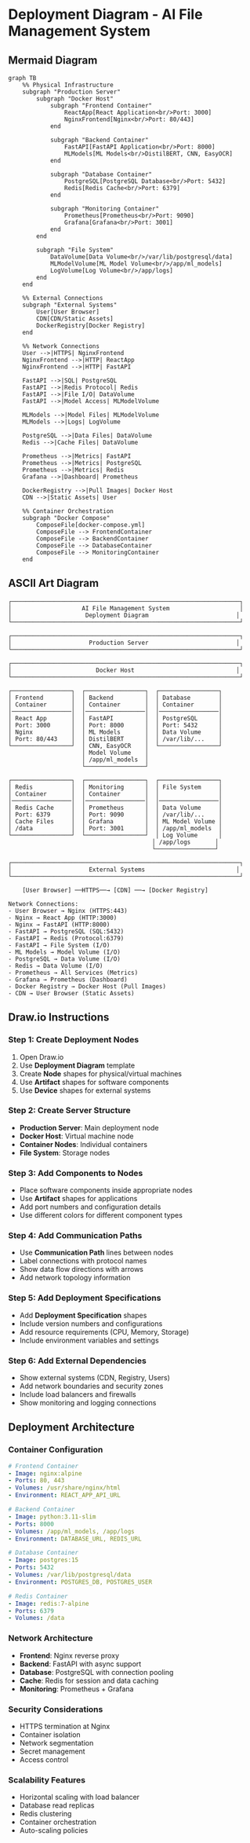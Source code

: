 # Deployment Diagram - AI File Management System

## Mermaid Diagram

```mermaid
graph TB
    %% Physical Infrastructure
    subgraph "Production Server"
        subgraph "Docker Host"
            subgraph "Frontend Container"
                ReactApp[React Application<br/>Port: 3000]
                NginxFrontend[Nginx<br/>Port: 80/443]
            end
            
            subgraph "Backend Container"
                FastAPI[FastAPI Application<br/>Port: 8000]
                MLModels[ML Models<br/>DistilBERT, CNN, EasyOCR]
            end
            
            subgraph "Database Container"
                PostgreSQL[PostgreSQL Database<br/>Port: 5432]
                Redis[Redis Cache<br/>Port: 6379]
            end
            
            subgraph "Monitoring Container"
                Prometheus[Prometheus<br/>Port: 9090]
                Grafana[Grafana<br/>Port: 3001]
            end
        end
        
        subgraph "File System"
            DataVolume[Data Volume<br/>/var/lib/postgresql/data]
            MLModelVolume[ML Model Volume<br/>/app/ml_models]
            LogVolume[Log Volume<br/>/app/logs]
        end
    end

    %% External Connections
    subgraph "External Systems"
        User[User Browser]
        CDN[CDN/Static Assets]
        DockerRegistry[Docker Registry]
    end

    %% Network Connections
    User -->|HTTPS| NginxFrontend
    NginxFrontend -->|HTTP| ReactApp
    NginxFrontend -->|HTTP| FastAPI
    
    FastAPI -->|SQL| PostgreSQL
    FastAPI -->|Redis Protocol| Redis
    FastAPI -->|File I/O| DataVolume
    FastAPI -->|Model Access| MLModelVolume
    
    MLModels -->|Model Files| MLModelVolume
    MLModels -->|Logs| LogVolume
    
    PostgreSQL -->|Data Files| DataVolume
    Redis -->|Cache Files| DataVolume
    
    Prometheus -->|Metrics| FastAPI
    Prometheus -->|Metrics| PostgreSQL
    Prometheus -->|Metrics| Redis
    Grafana -->|Dashboard| Prometheus
    
    DockerRegistry -->|Pull Images| Docker Host
    CDN -->|Static Assets| User

    %% Container Orchestration
    subgraph "Docker Compose"
        ComposeFile[docker-compose.yml]
        ComposeFile --> FrontendContainer
        ComposeFile --> BackendContainer
        ComposeFile --> DatabaseContainer
        ComposeFile --> MonitoringContainer
    end
```

## ASCII Art Diagram

```
┌─────────────────────────────────────────────────────────────────┐
│                    AI File Management System                    │
│                     Deployment Diagram                         │
└─────────────────────────────────────────────────────────────────┘

┌─────────────────────────────────────────────────────────────────┐
│                      Production Server                         │
└─────────────────────────────────────────────────────────────────┘

┌─────────────────────────────────────────────────────────────────┐
│                        Docker Host                             │
└─────────────────────────────────────────────────────────────────┘

┌─────────────────┐  ┌─────────────────┐  ┌─────────────────┐
│ Frontend        │  │ Backend         │  │ Database        │
│ Container       │  │ Container       │  │ Container       │
│─────────────────│  │─────────────────│  │─────────────────│
│ React App       │  │ FastAPI         │  │ PostgreSQL      │
│ Port: 3000      │  │ Port: 8000      │  │ Port: 5432      │
│ Nginx           │  │ ML Models       │  │ Data Volume     │
│ Port: 80/443    │  │ DistilBERT      │  │ /var/lib/...    │
└─────────────────┘  │ CNN, EasyOCR    │  └─────────────────┘
                     │ Model Volume    │
                     │ /app/ml_models  │
                     └─────────────────┘

┌─────────────────┐  ┌─────────────────┐  ┌─────────────────┐
│ Redis           │  │ Monitoring      │  │ File System     │
│ Container       │  │ Container       │  │                 │
│─────────────────│  │─────────────────│  │─────────────────│
│ Redis Cache     │  │ Prometheus      │  │ Data Volume     │
│ Port: 6379      │  │ Port: 9090      │  │ /var/lib/...    │
│ Cache Files     │  │ Grafana         │  │ ML Model Volume │
│ /data           │  │ Port: 3001      │  │ /app/ml_models  │
└─────────────────┘  └─────────────────┘  │ Log Volume      │
                                         │ /app/logs       │
                                         └─────────────────┘

┌─────────────────────────────────────────────────────────────────┐
│                      External Systems                          │
└─────────────────────────────────────────────────────────────────┘

    [User Browser] ──HTTPS──→ [CDN] ──→ [Docker Registry]

Network Connections:
- User Browser → Nginx (HTTPS:443)
- Nginx → React App (HTTP:3000)
- Nginx → FastAPI (HTTP:8000)
- FastAPI → PostgreSQL (SQL:5432)
- FastAPI → Redis (Protocol:6379)
- FastAPI → File System (I/O)
- ML Models → Model Volume (I/O)
- PostgreSQL → Data Volume (I/O)
- Redis → Data Volume (I/O)
- Prometheus → All Services (Metrics)
- Grafana → Prometheus (Dashboard)
- Docker Registry → Docker Host (Pull Images)
- CDN → User Browser (Static Assets)
```

## Draw.io Instructions

### Step 1: Create Deployment Nodes
1. Open Draw.io
2. Use **Deployment Diagram** template
3. Create **Node** shapes for physical/virtual machines
4. Use **Artifact** shapes for software components
5. Use **Device** shapes for external systems

### Step 2: Create Server Structure
- **Production Server**: Main deployment node
- **Docker Host**: Virtual machine node
- **Container Nodes**: Individual containers
- **File System**: Storage nodes

### Step 3: Add Components to Nodes
- Place software components inside appropriate nodes
- Use **Artifact** shapes for applications
- Add port numbers and configuration details
- Use different colors for different component types

### Step 4: Add Communication Paths
- Use **Communication Path** lines between nodes
- Label connections with protocol names
- Show data flow directions with arrows
- Add network topology information

### Step 5: Add Deployment Specifications
- Add **Deployment Specification** shapes
- Include version numbers and configurations
- Add resource requirements (CPU, Memory, Storage)
- Include environment variables and settings

### Step 6: Add External Dependencies
- Show external systems (CDN, Registry, Users)
- Add network boundaries and security zones
- Include load balancers and firewalls
- Show monitoring and logging connections

## Deployment Architecture

### Container Configuration
```yaml
# Frontend Container
- Image: nginx:alpine
- Ports: 80, 443
- Volumes: /usr/share/nginx/html
- Environment: REACT_APP_API_URL

# Backend Container  
- Image: python:3.11-slim
- Ports: 8000
- Volumes: /app/ml_models, /app/logs
- Environment: DATABASE_URL, REDIS_URL

# Database Container
- Image: postgres:15
- Ports: 5432
- Volumes: /var/lib/postgresql/data
- Environment: POSTGRES_DB, POSTGRES_USER

# Redis Container
- Image: redis:7-alpine
- Ports: 6379
- Volumes: /data
```

### Network Architecture
- **Frontend**: Nginx reverse proxy
- **Backend**: FastAPI with async support
- **Database**: PostgreSQL with connection pooling
- **Cache**: Redis for session and data caching
- **Monitoring**: Prometheus + Grafana

### Security Considerations
- HTTPS termination at Nginx
- Container isolation
- Network segmentation
- Secret management
- Access control

### Scalability Features
- Horizontal scaling with load balancer
- Database read replicas
- Redis clustering
- Container orchestration
- Auto-scaling policies
